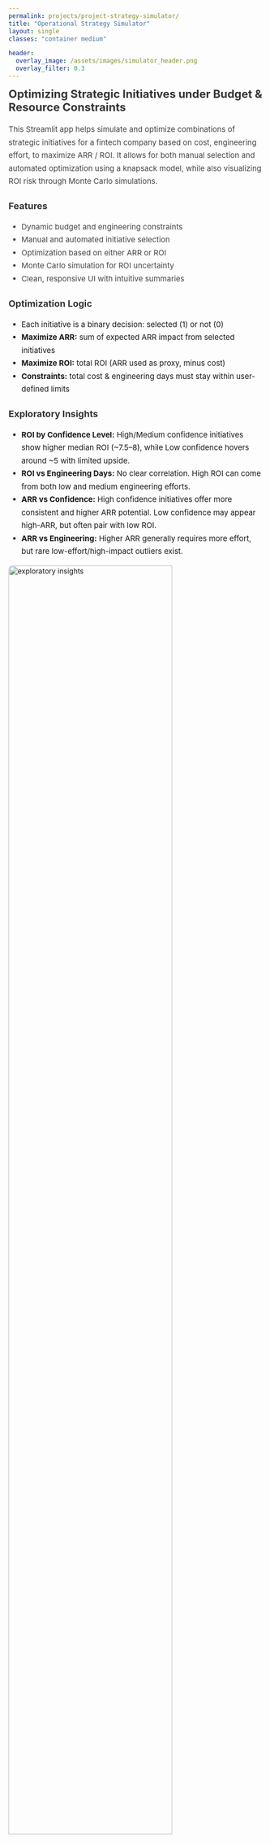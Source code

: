 ```yaml
---
permalink: projects/project-strategy-simulator/
title: "Operational Strategy Simulator"
layout: single
classes: "container medium"

header:
  overlay_image: /assets/images/simulator_header.png
  overlay_filter: 0.3
---
```


<h2 style="font-size: 22px; margin-top: 0; color: #333;">Optimizing Strategic Initiatives under Budget & Resource Constraints</h2>

<p style="font-size: 15px; line-height: 1.7; color: #444;">
This Streamlit app helps simulate and optimize combinations of strategic initiatives for a fintech company based on cost, engineering effort, to maximize ARR / ROI. It allows for both manual selection and automated optimization using a knapsack model, while also visualizing ROI risk through Monte Carlo simulations.
</p>

<h3 style="font-size: 18px; color: #333;">Features</h3>
<ul style="font-size: 15px; line-height: 1.7; color: #444;">
  <li>Dynamic budget and engineering constraints</li>
  <li>Manual and automated initiative selection</li>
  <li>Optimization based on either ARR or ROI</li>
  <li>Monte Carlo simulation for ROI uncertainty</li>
  <li>Clean, responsive UI with intuitive summaries</li>
</ul>

<h3 style="font-size: 18px; color: #333;">Optimization Logic</h3>
<ul style="font-size: 15px; line-height: 1.7;">
  <li>Each initiative is a binary decision: selected (1) or not (0)</li>
  <li><strong>Maximize ARR:</strong> sum of expected ARR impact from selected initiatives</li>
  <li><strong>Maximize ROI:</strong> total ROI (ARR used as proxy, minus cost)</li>
  <li><strong>Constraints:</strong> total cost & engineering days must stay within user-defined limits</li>
</ul>

<h3 style="font-size: 18px; color: #333;">Exploratory Insights</h3>
<ul style="font-size: 15px; line-height: 1.7;">
  <li><strong>ROI by Confidence Level:</strong> High/Medium confidence initiatives show higher median ROI (~7.5–8), while Low confidence hovers around ~5 with limited upside.</li>
  <li><strong>ROI vs Engineering Days:</strong> No clear correlation. High ROI can come from both low and medium engineering efforts.</li>
  <li><strong>ARR vs Confidence:</strong> High confidence initiatives offer more consistent and higher ARR potential. Low confidence may appear high-ARR, but often pair with low ROI.</li>
  <li><strong>ARR vs Engineering:</strong> Higher ARR generally requires more effort, but rare low-effort/high-impact outliers exist.</li>
</ul>

<img src="https://Ilse-hutten.github.io/my-portfolio/assets/images/initiative_performance.png" alt="exploratory insights" style="width: 80%; border-radius: 8px;"/>

<h3 style="font-size: 18px; color: #333;">Monte Carlo Simulation</h3>
<p style="font-size: 15px; color: #444;">
Each run simulates ARR outcomes with randomized noise based on initiative confidence levels. In "Bad" scenarios, additional cost overruns are introduced. This enables risk-adjusted ROI forecasting across scenarios.
</p>
<img src="https://Ilse-hutten.github.io/my-portfolio/assets/images/monte_carlo_roi.png" alt="exploratory insights" style="width: 80%; border-radius: 8px;"/>

<video autoplay loop muted playsinline style="width: 100%; border-radius: 8px; margin: 20px 0;">
  <source src="https://Ilse-hutten.github.io/my-portfolio/assets/videos/strategy_simulator.mp4" type="video/mp4">
  Your browser does not support the video tag.
</video>

<h3 style="font-size: 18px; color: #333;">Live App</h3>
<p style="font-size: 15px;"><a href="https://operational-strategy-simulator-hxdqqzqz8i6s5kagkvryc3.streamlit.app" target="_blank">🔗 Launch Operational Strategy Simulator</a></p>

<p style="font-size: 15px;">
<a href="https://ilse-hutten.github.io/my-portfolio/projects/" style="text-decoration: none; color: #007acc;">🔙 Back to Projects</a>
</p>
